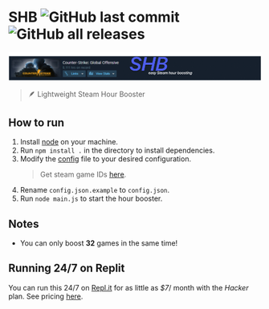 # SHB ![GitHub last commit](https://img.shields.io/github/last-commit/8xu/shb) ![GitHub all releases](https://img.shields.io/github/downloads/8xu/SHB/total)
![Header Image](/media/header.png)
> 🪶 Lightweight Steam Hour Booster



## How to run

1. Install [node](https://nodejs.org/en/) on your machine.
2. Run `npm install .` in the directory to install dependencies.
3. Modify the [config](./config.json.example) file to your desired configuration.
    > Get steam game IDs [here](https://steamdb.info/apps/).
4. Rename `config.json.example` to `config.json`.
5. Run `node main.js` to start the hour booster.

## Notes
- You can only boost **32** games in the same time!

## Running 24/7 on Replit
You can run this 24/7 on [Repl.it](https://replit.com/) for as little as *$7*/ month with the *Hacker* plan. See pricing [here](https://replit.com/site/pricing).
